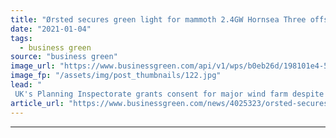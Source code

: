 ```yaml
---
title: "Ørsted secures green light for mammoth 2.4GW Hornsea Three offshore wind farm"
date: "2021-01-04"
tags: 
  - business green
source: "business green"
image_url: "https://www.businessgreen.com/api/v1/wps/b0eb26d/198101e4-5430-46da-b7ba-30127bb36dfc/1/The-blades-for-Hornsea-One-are-75m-long-please-credit-Orsted-185x114.jpg"
image_fp: "/assets/img/post_thumbnails/122.jpg"
lead: "
 UK's Planning Inspectorate grants consent for major wind farm despite concerns over potential impact on local seabird populations ..."
article_url: "https://www.businessgreen.com/news/4025323/orsted-secures-green-light-mammoth-4gw-hornsea-offshore-wind-farm"
---
```


---
